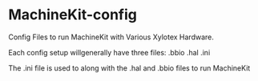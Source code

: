 # MachineKit-config
Config Files to run MachineKit with Various Xylotex Hardware.

Each config setup willgenerally have three files:
.bbio
.hal
.ini

The .ini file is used to along with the .hal and .bbio files to run MachineKit
